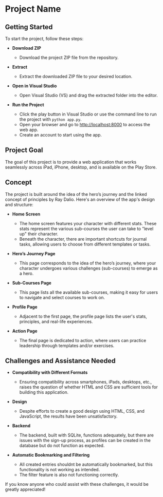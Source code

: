 # Project Name

## Getting Started

To start the project, follow these steps:

- **Download ZIP**
  - Download the project ZIP file from the repository.

- **Extract**
  - Extract the downloaded ZIP file to your desired location.

- **Open in Visual Studio**
  - Open Visual Studio (VS) and drag the extracted folder into the editor.

- **Run the Project**
  - Click the play button in Visual Studio or use the command line to run the project with `python app.py`.
  - Open your browser and go to [http://localhost:8000](http://localhost:8000) to access the web app.
  - Create an account to start using the app.

## Project Goal

The goal of this project is to provide a web application that works seamlessly across iPad, iPhone, desktop, and is available on the Play Store.

## Concept

The project is built around the idea of the hero’s journey and the linked concept of principles by Ray Dalio. Here's an overview of the app's design and structure:

- **Home Screen**
  - The home screen features your character with different stats. These stats represent the various sub-courses the user can take to "level up" their character.
  - Beneath the character, there are important shortcuts for journal tasks, allowing users to choose from different templates or tasks.

- **Hero’s Journey Page**
  - This page corresponds to the idea of the hero’s journey, where your character undergoes various challenges (sub-courses) to emerge as a hero.

- **Sub-Courses Page**
  - This page lists all the available sub-courses, making it easy for users to navigate and select courses to work on.

- **Profile Page**
  - Adjacent to the first page, the profile page lists the user's stats, principles, and real-life experiences.

- **Action Page**
  - The final page is dedicated to action, where users can practice leadership through templates and/or exercises.

## Challenges and Assistance Needed

- **Compatibility with Different Formats**
  - Ensuring compatibility across smartphones, iPads, desktops, etc., raises the question of whether HTML and CSS are sufficient tools for building this application.

- **Design**
  - Despite efforts to create a good design using HTML, CSS, and JavaScript, the results have been unsatisfactory.

- **Backend**
  - The backend, built with SQLite, functions adequately, but there are issues with the sign-up process, as profiles can be created in the database but do not function as expected.
  
- **Automatic Bookmarking and Filtering**
  - All created entries shouldnt be automatically bookmarked, but this functionality is not working as intended.
  - The filter feature is also not functioning correctly.

If you know anyone who could assist with these challenges, it would be greatly appreciated!
